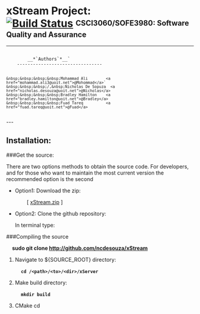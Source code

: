 xStream Project: <br> [![Build Status](https://magnum.travis-ci.com/ncdesouza/xstream.svg?token=WZRVmSR43sduJMwFxmyr)][mid]  <sup><sub>CSCI3060/SOFE3980: Software Quality and Assurance</sub></sup>
===============
---

<code>
    &nbsp;&nbsp;&nbsp;&nbsp;__*`Authors`*__`   
    --------------------------------

    &nbsp;&nbsp;&nbsp;&nbsp;Mohammad Ali        <a href="mohammad.ali3@uoit.net">@Mohommad</a>`        
    &nbsp;&nbsp;&nbsp;/,&nbsp;Nicholas De Sopuza  <a href="nicholas.desouza@uoit.net">@Nicholas</a>    
    &nbsp;&nbsp;&nbsp;&nbsp;Bradley Hamilton    <a href="bradley.hamilton@uoit.net">@Bradley</a>    
    &nbsp;&nbsp;&nbsp;&nbsp;Fuad Tareq          <a href="fuad.tareq@uoit.net">@Fuad</a>    
</code>
---

Installation:
-------------
###Get the source:

There are two options methods to obtain the source code. For developers, and for those who want to maintain the most current version the recommended  option is the second  

*   Option1: Download the zip:

    &nbsp;&nbsp;&nbsp;&nbsp;&nbsp;&nbsp;&nbsp;&nbsp;\[ [xStream.zip][id2] \] 
 
*   Option2: Clone the github repository:

    In terminal type:


[id1]: <https://magnum.travis-ci.com/ncdesouza/xstream.svg?token=WZRVmSR43sduJMwFxmyr>
[id2]: <https://github.com/100481185/CSCI3060-SOFE3980-Project/archive/master.zip>     
[mid]: (https://magnum.travis-ci.com/ncdesouza/xstream)
    
###Compiling the source

   &nbsp;&nbsp;&nbsp;&nbsp;__sudo git clone http://github.com/ncdesouza/xStream__


1. Navigate to ${SOURCE_ROOT} directory:

    &nbsp;&nbsp;&nbsp;&nbsp;__`cd /<path>/<to>/<dir>/xServer`__

2. Make build directory:

    &nbsp;&nbsp;&nbsp;&nbsp;__`mkdir build`__
    
3. CMake
    cd  


